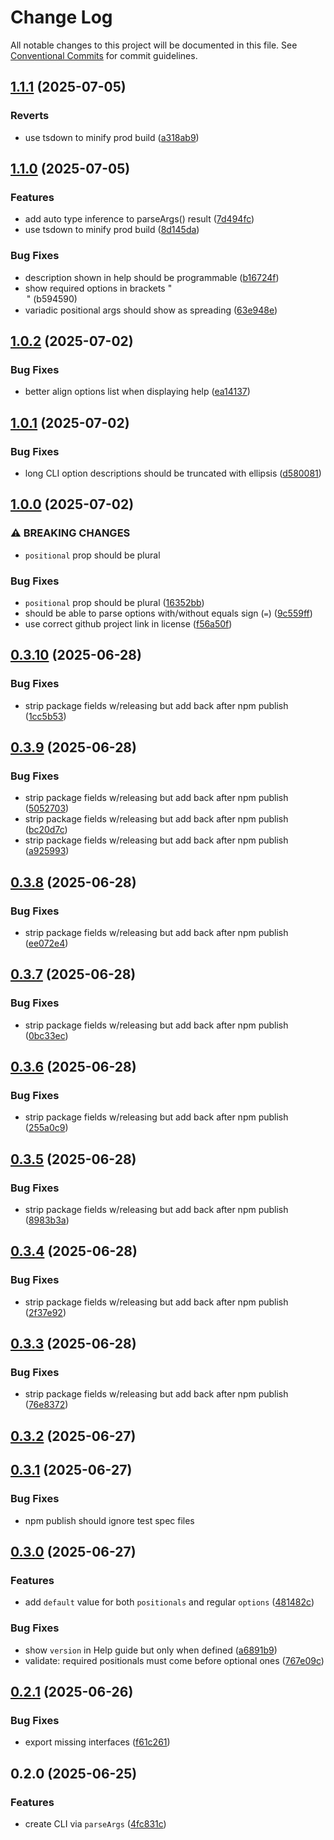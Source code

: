 # Change Log
All notable changes to this project will be documented in this file. See [Conventional Commits](https://conventionalcommits.org) for commit guidelines.

## [1.1.1](https://github.com/ghiscoding/cli-nano/compare/v1.1.0...v1.1.1) (2025-07-05)

### Reverts

* use tsdown to minify prod build ([a318ab9](https://github.com/ghiscoding/cli-nano/commit/a318ab990db7fdb31922c3c205c4690fd921587f))

## [1.1.0](https://github.com/ghiscoding/cli-nano/compare/v1.0.2...v1.1.0) (2025-07-05)

### Features

* add auto type inference to parseArgs() result ([7d494fc](https://github.com/ghiscoding/cli-nano/commit/7d494fc1cb284a38259bc483ef2ae274b4a5b4e7))
* use tsdown to minify prod build ([8d145da](https://github.com/ghiscoding/cli-nano/commit/8d145da6a517e7057a167f973df98ad7d0b04b0a))

### Bug Fixes

* description shown in help should be programmable ([b16724f](https://github.com/ghiscoding/cli-nano/commit/b16724f64625169d6af4cfba576bdcab2acd2ff7))
* show required options in brackets "<option>" ([b594590](https://github.com/ghiscoding/cli-nano/commit/b5945908564289cff1c20831169c50418ab24abb))
* variadic positional args should show as spreading ([63e948e](https://github.com/ghiscoding/cli-nano/commit/63e948ee8e94f0567ca4c74ccc6bd2cdcfd0be39))

## [1.0.2](https://github.com/ghiscoding/cli-nano/compare/v1.0.1...v1.0.2) (2025-07-02)

### Bug Fixes

* better align options list when displaying help ([ea14137](https://github.com/ghiscoding/cli-nano/commit/ea14137aa0bf4bbb35da44aeef2fb4c677068363))

## [1.0.1](https://github.com/ghiscoding/cli-nano/compare/v1.0.0...v1.0.1) (2025-07-02)

### Bug Fixes

* long CLI option descriptions should be truncated with ellipsis ([d580081](https://github.com/ghiscoding/cli-nano/commit/d580081ccdbf8484784748c6d6f4699ae8d02202))

## [1.0.0](https://github.com/ghiscoding/cli-nano/compare/v0.3.10...v1.0.0) (2025-07-02)

### ⚠ BREAKING CHANGES

* `positional` prop should be plural

### Bug Fixes

* `positional` prop should be plural ([16352bb](https://github.com/ghiscoding/cli-nano/commit/16352bb5b6f10ed6016b66a52266534809ebb615))
* should be able to parse options with/without equals sign (`=`) ([9c559ff](https://github.com/ghiscoding/cli-nano/commit/9c559ffa4aacfe5d623f69222463fdd3989efdfb))
* use correct github project link in license ([f56a50f](https://github.com/ghiscoding/cli-nano/commit/f56a50fc4558195108515fa6a9037d425ac9763b))

## [0.3.10](https://github.com/ghiscoding/cli-nano/compare/v0.3.9...v0.3.10) (2025-06-28)

### Bug Fixes

* strip package fields w/releasing but add back after npm publish ([1cc5b53](https://github.com/ghiscoding/cli-nano/commit/1cc5b53c08b1375dc03fd6bef7016f8afb42ad1d))

## [0.3.9](https://github.com/ghiscoding/cli-nano/compare/v0.3.8...v0.3.9) (2025-06-28)

### Bug Fixes

* strip package fields w/releasing but add back after npm publish ([5052703](https://github.com/ghiscoding/cli-nano/commit/5052703b895f095c7d318e4c80d8fbde20023340))
* strip package fields w/releasing but add back after npm publish ([bc20d7c](https://github.com/ghiscoding/cli-nano/commit/bc20d7c895d8751a7d8cabb0a64129208f1f3f63))
* strip package fields w/releasing but add back after npm publish ([a925993](https://github.com/ghiscoding/cli-nano/commit/a925993c90511616320984dbc422f59c9bc30cbe))

## [0.3.8](https://github.com/ghiscoding/cli-nano/compare/v0.3.7...v0.3.8) (2025-06-28)

### Bug Fixes

* strip package fields w/releasing but add back after npm publish ([ee072e4](https://github.com/ghiscoding/cli-nano/commit/ee072e4512a903f493c89728e0dd53bc19650798))

## [0.3.7](https://github.com/ghiscoding/cli-nano/compare/v0.3.6...v0.3.7) (2025-06-28)

### Bug Fixes

* strip package fields w/releasing but add back after npm publish ([0bc33ec](https://github.com/ghiscoding/cli-nano/commit/0bc33ecfccfb09bef61a9bdae86bf26703d4ebf8))

## [0.3.6](https://github.com/ghiscoding/cli-nano/compare/v0.3.5...v0.3.6) (2025-06-28)

### Bug Fixes

* strip package fields w/releasing but add back after npm publish ([255a0c9](https://github.com/ghiscoding/cli-nano/commit/255a0c9432953a7d2af6ecc9be83f16a3b18ec3b))

## [0.3.5](https://github.com/ghiscoding/cli-nano/compare/v0.3.4...v0.3.5) (2025-06-28)

### Bug Fixes

* strip package fields w/releasing but add back after npm publish ([8983b3a](https://github.com/ghiscoding/cli-nano/commit/8983b3ae8c83765b97441994b139342c8a542131))

## [0.3.4](https://github.com/ghiscoding/cli-nano/compare/v0.3.3...v0.3.4) (2025-06-28)

### Bug Fixes

* strip package fields w/releasing but add back after npm publish ([2f37e92](https://github.com/ghiscoding/cli-nano/commit/2f37e9281510964a5d898dd6e2d82c659c200292))

## [0.3.3](https://github.com/ghiscoding/cli-nano/compare/v0.3.2...v0.3.3) (2025-06-28)

### Bug Fixes

* strip package fields w/releasing but add back after npm publish ([76e8372](https://github.com/ghiscoding/cli-nano/commit/76e8372acae51101832a0e07ddbcbc49859890e4))

## [0.3.2](https://github.com/ghiscoding/cli-nano/compare/v0.3.1...v0.3.2) (2025-06-27)

## [0.3.1](https://github.com/ghiscoding/cli-nano/compare/v0.3.0...v0.3.1) (2025-06-27)

### Bug Fixes 

* npm publish should ignore test spec files

## [0.3.0](https://github.com/ghiscoding/cli-nano/compare/v0.2.1...v0.3.0) (2025-06-27)

### Features

* add `default` value for both `positionals` and regular `options` ([481482c](https://github.com/ghiscoding/cli-nano/commit/481482cb0e264f7cf8f0de55f22588f53c4fb1aa))

### Bug Fixes

* show `version` in Help guide but only when defined ([a6891b9](https://github.com/ghiscoding/cli-nano/commit/a6891b9f36cf01904bb20b6a72609d74bd864da1))
* validate: required positionals must come before optional ones ([767e09c](https://github.com/ghiscoding/cli-nano/commit/767e09c918948f34a3a576273239a114606a576e))

## [0.2.1](https://github.com/ghiscoding/cli-nano/compare/v0.2.0...v0.2.1) (2025-06-26)

### Bug Fixes

* export missing interfaces ([f61c261](https://github.com/ghiscoding/cli-nano/commit/f61c261291bc402444e7241c376f0e14ccd6dc6a))

## 0.2.0 (2025-06-25)

### Features

* create CLI via `parseArgs` ([4fc831c](https://github.com/ghiscoding/cli-nano/commit/4fc831c4ba3c2be39897735f25611451b86ace41))
